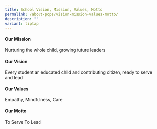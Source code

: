 ```yaml
---
title: School Vision, Mission, Values, Motto
permalink: /about-pcps/vision-mission-values-motto/
description: ""
variant: tiptap
---
```

<h4>Our Mission</h4>
<p>Nurturing the whole child, growing future leaders</p>
<h4>Our Vision</h4>
<p>Every student an educated child and contributing citizen, ready to serve
and lead</p>
<h4>Our Values</h4>
<p>Empathy, Mindfulness, Care</p>
<h4>Our Motto</h4>
<p>To Serve To Lead</p>